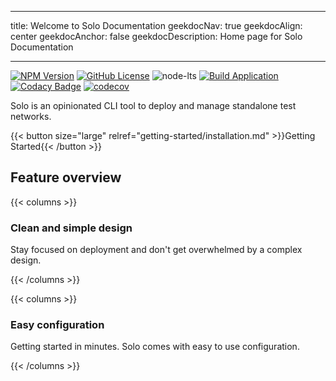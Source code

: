 ***

title: Welcome to Solo Documentation
geekdocNav: true
geekdocAlign: center
geekdocAnchor: false
geekdocDescription: Home page for Solo Documentation

***

<!-- markdownlint-capture -->

<!-- markdownlint-disable MD033 -->

<!-- markdownlint-restore -->

[![NPM Version](https://img.shields.io/npm/v/%40hashgraph%2Fsolo?logo=npm)](https://www.npmjs.com/package/@hashgraph/solo)
[![GitHub License](https://img.shields.io/github/license/hashgraph/solo?logo=apache\&logoColor=red)](LICENSE)
![node-lts](https://img.shields.io/node/v-lts/%40hashgraph%2Fsolo)
[![Build Application](https://github.com/hashgraph/solo/actions/workflows/flow-build-application.yaml/badge.svg)](https://github.com/hashgraph/solo/actions/workflows/flow-build-application.yaml)
[![Codacy Badge](https://app.codacy.com/project/badge/Grade/83a423a3a1c942459127b3aec62ab0b5)](https://app.codacy.com/gh/hashgraph/solo/dashboard?utm_source=gh\&utm_medium=referral\&utm_content=\&utm_campaign=Badge_grade)
[![codecov](https://codecov.io/gh/hashgraph/solo/graph/badge.svg?token=hBkQdB1XO5)](https://codecov.io/gh/hashgraph/solo)

Solo is an opinionated CLI tool to deploy and manage standalone test networks.

{{< button size="large" relref="getting-started/installation.md" >}}Getting Started{{< /button >}}

## Feature overview

{{< columns >}}

### Clean and simple design

Stay focused on deployment and don't get overwhelmed by a complex design.

{{< /columns >}}

{{< columns >}}

### Easy configuration

Getting started in minutes. Solo comes with easy to use configuration.

{{< /columns >}}
